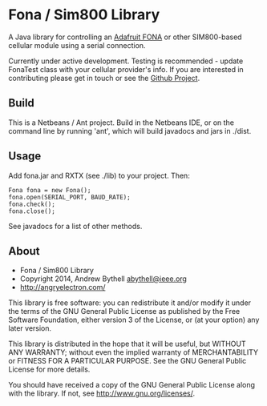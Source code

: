 Fona / Sim800 Library
===
A Java library for controlling an [Adafruit
FONA](https://www.adafruit.com/product/1946) or other SIM800-based cellular
module using a serial connection.

Currently under active development.  Testing is recommended - update FonaTest
class with your cellular provider's info.  If you are interested in contributing
please get in touch or see the [Github
Project](http://github.com/angryelectron/fona).

Build
---
This is a Netbeans / Ant project.  Build in the Netbeans IDE, or on the command
line by running 'ant', which will build javadocs and jars in ./dist.

Usage
---
Add fona.jar and RXTX (see ./lib) to your project.  Then:

	Fona fona = new Fona();
	fona.open(SERIAL_PORT, BAUD_RATE);
	fona.check();
	fona.close();

See javadocs for a list of other methods.

About
---
* Fona / Sim800 Library 
* Copyright 2014, Andrew Bythell <abythell@ieee.org>
* http://angryelectron.com/
 
This library is free software: you can redistribute it and/or modify it under
the terms of the GNU General Public License as published by the Free Software
Foundation, either version 3 of the License, or (at your option) any later
version.

This library is distributed in the hope that it will be useful, but WITHOUT ANY
WARRANTY; without even the implied warranty of MERCHANTABILITY or FITNESS FOR A
PARTICULAR PURPOSE. See the GNU General Public License for more details.

You should have received a copy of the GNU General Public License along with
the library. If not, see <http://www.gnu.org/licenses/>.
